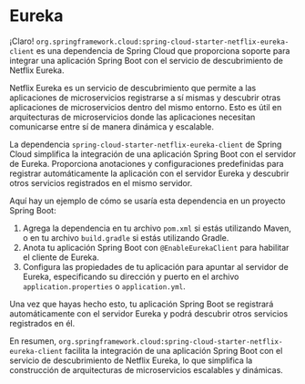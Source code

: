 # Eureka

¡Claro! `org.springframework.cloud:spring-cloud-starter-netflix-eureka-client` es una dependencia de Spring Cloud que proporciona soporte para integrar una aplicación Spring Boot con el servicio de descubrimiento de Netflix Eureka.

Netflix Eureka es un servicio de descubrimiento que permite a las aplicaciones de microservicios registrarse a sí mismas y descubrir otras aplicaciones de microservicios dentro del mismo entorno. Esto es útil en arquitecturas de microservicios donde las aplicaciones necesitan comunicarse entre sí de manera dinámica y escalable.

La dependencia `spring-cloud-starter-netflix-eureka-client` de Spring Cloud simplifica la integración de una aplicación Spring Boot con el servidor de Eureka. Proporciona anotaciones y configuraciones predefinidas para registrar automáticamente la aplicación con el servidor Eureka y descubrir otros servicios registrados en el mismo servidor.

Aquí hay un ejemplo de cómo se usaría esta dependencia en un proyecto Spring Boot:

1. Agrega la dependencia en tu archivo `pom.xml` si estás utilizando Maven, o en tu archivo `build.gradle` si estás utilizando Gradle.
2. Anota tu aplicación Spring Boot con `@EnableEurekaClient` para habilitar el cliente de Eureka.
3. Configura las propiedades de tu aplicación para apuntar al servidor de Eureka, especificando su dirección y puerto en el archivo `application.properties` o `application.yml`.

Una vez que hayas hecho esto, tu aplicación Spring Boot se registrará automáticamente con el servidor Eureka y podrá descubrir otros servicios registrados en él.

En resumen, `org.springframework.cloud:spring-cloud-starter-netflix-eureka-client` facilita la integración de una aplicación Spring Boot con el servicio de descubrimiento de Netflix Eureka, lo que simplifica la construcción de arquitecturas de microservicios escalables y dinámicas.
